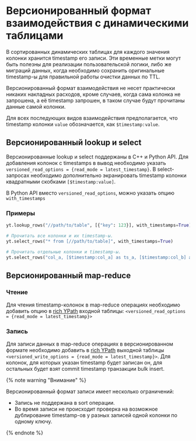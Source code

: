 # Версионированный формат взаимодействия с динамическими таблицами

В сортированных динамических таблицах для каждого значения колонки хранится timestamp его записи. Эти временные метки могут быть полезны для реализации пользовательской логики, либо же миграций данных, когда необходимо сохранить оригинальные timestamp-ы для правильной работы очистки данных по TTL.

Версионированный формат взаимодействия не несет практически никаких накладных расходов, кроме случаев, когда сама колонка не запрошена, а её timestamp запрошен, в таком случае будут прочитаны данные самой колонки.

Для всех последующих видов взаимодействия предполагается, что timestamp колонки `value` обозначается, как `$timestamp:value`.

## Версионированный lookup и select

Версионированные lookup и select поддержаны в C++ и Python API. Для добавления колонок с timestamps в вывод необходимо указать `versioned_read_options = {read_mode = latest_timestamp}`.
В select-запросах необходимо дополнительно экранировать timestamp колонки квадратными скобками `[$timestamp:value]`.

В Python API вместо `versioned_read_options`, можно указать опцию `with_timestamps`

### Примеры

```python
yt.lookup_rows("//path/to/table", [{"key": 123}], with_timestamps=True)

# Прочитать все колонки и их timestamp-ы.
yt.select_rows("* from [//path/to/table]", with_timestamps=True)

# Прочитать отдельные колонки и timestamp-ы.
yt.select_rows("col_a, [$timestamp:col_a] as ts_a, [$timestamp:col_b] as ts_b from [//path/to/table]", with_timestamps=True)
```

## Версионированный map-reduce

### Чтение

Для чтения timestamp-колонок в map-reduce операциях необходимо добавить опцию в [rich YPath](../../../user-guide/storage/ypath#rich_ypath) входной таблицы: `<versioned_read_options = {read_mode = latest_timestamp}>`

### Запись

Для записи данных в map-reduce операциях в версионированном формате необходимо добавить в [rich YPath](../../../user-guide/storage/ypath#rich_ypath) выходной таблицы `<versioned_write_options = {read_mode = latest_timestamp}>`. Для колонок, для которых указан timestamp будет записан он, для остальных будет взят commit timestamp транзакции bulk insert. 

{% note warning "Внимание" %}

Версионированный формат записи имеет несколько ограничений:
- Запись не поддержана в sort операции.
- Во время записи не происходит проверка на возможное дублирование timestamp-ов у разных записей одной колонки по одному ключу. 

{% endnote %}

